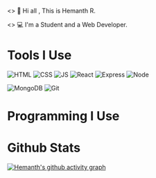 <>  👋 Hi all , This is Hemanth R.

<> 💻 I'm a Student and a Web Developer.



# Tools I Use

![HTML](https://img.shields.io/badge/html-mu?style=for-the-badge&logo=html5&logoColor=%23E34F26&labelColor=black&color=black)
![CSS](https://img.shields.io/badge/css-ss?style=for-the-badge&logo=css3&logoColor=%231572B6&labelColor=black&color=black)
![JS](https://img.shields.io/badge/javascript-lang?style=for-the-badge&logo=javascript&logoColor=%23F7DF1E&labelColor=black&color=black)
![React](https://img.shields.io/badge/React-library?style=for-the-badge&logo=react&logoColor=%2361DAFB&labelColor=black&color=black)
![Express](https://img.shields.io/badge/express-framework?style=for-the-badge&logo=express&logoColor=%23FFFFFF&labelColor=black&color=black)
![Node](https://img.shields.io/badge/node-js?style=for-the-badge&logo=nodedotjs&logoColor=%23339933&labelColor=black&color=black)

![MongoDB](https://img.shields.io/badge/mongodb-db?style=for-the-badge&logo=mongodb&logoColor=%2347A248&labelColor=black&color=black)
![Git](https://img.shields.io/badge/git-vc?style=for-the-badge&logo=git&logoColor=%23F05032&labelColor=black&color=black)

# Programming I Use


# Github Stats

[![Hemanth's github activity graph](https://github-readme-activity-graph.vercel.app/graph?username=Hemanh07&bg_color=000000&color=37ff00&line=00d1e0&point=ffffff&area=true&hide_border=true)](https://github.com/ashutosh00710/github-readme-activity-graph)



















